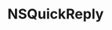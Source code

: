 ﻿---
uid: crmscript_ref_NSQuickReply
title: NSQuickReply
intellisense: Void.NSQuickReply
keywords: NSQuickReply
so.topic: reference
---
